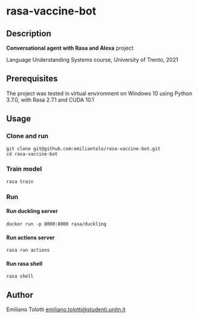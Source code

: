 # rasa-vaccine-bot

## Description

__Conversational agent with Rasa and Alexa__ project

Language Understanding Systems course, University of Trento, 2021

## Prerequisites

The project was tested in virtual environment on Windows 10 using Python 3.7.0, with Rasa 2.7.1 and CUDA 10.1

## Usage

### Clone and run
```code
git clone git@github.com:emiliantolo/rasa-vaccine-bot.git
cd rasa-vaccine-bot
```

### Train model
```code
rasa train
```
### Run
#### Run duckling server
```code
docker run -p 8000:8000 rasa/duckling
```
#### Run actions server
```code
rasa run actions
```
#### Run rasa shell
```code
rasa shell
```

## Author

Emiliano Tolotti emiliano.tolotti@studenti.unitn.it
